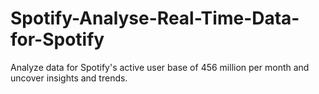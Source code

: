 # Spotify-Analyse-Real-Time-Data-for-Spotify
Analyze data for Spotify's active user base of 456 million per month and uncover insights and trends.
